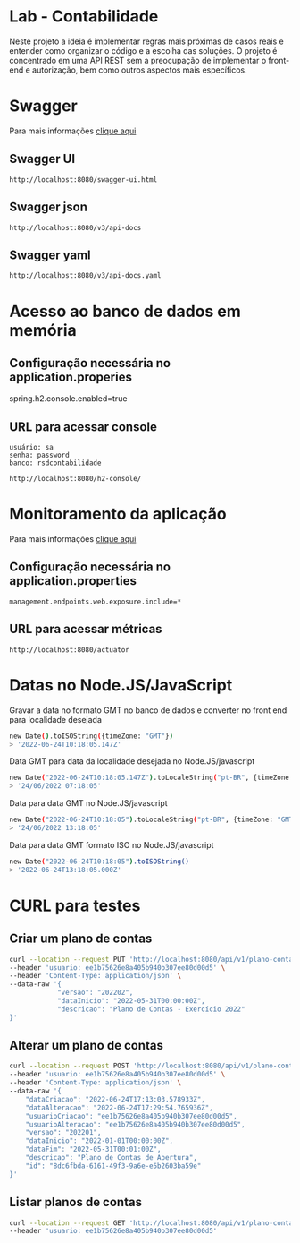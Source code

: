 # Lab - Contabilidade

Neste projeto a ideia é implementar regras mais próximas de casos reais e entender como organizar o código e a escolha das soluções. O projeto é concentrado em uma API REST sem a preocupação de implementar o front-end e autorização, bem como outros aspectos mais específicos.

# Swagger

Para mais informações [clique aqui](https://www.baeldung.com/spring-rest-openapi-documentation)

## Swagger UI

```
http://localhost:8080/swagger-ui.html
```

## Swagger json

```
http://localhost:8080/v3/api-docs
```

## Swagger yaml

```
http://localhost:8080/v3/api-docs.yaml
```

# Acesso ao banco de dados em memória

## Configuração necessária no application.properies
spring.h2.console.enabled=true

## URL para acessar console

```
usuário: sa
senha: password
banco: rsdcontabilidade

http://localhost:8080/h2-console/
```
# Monitoramento da aplicação

Para mais informações [clique aqui](https://www.baeldung.com/spring-boot-actuators)

## Configuração necessária no application.properties

```
management.endpoints.web.exposure.include=*
```

## URL para acessar métricas

```
http://localhost:8080/actuator
```

# Datas no Node.JS/JavaScript

Gravar a data no formato GMT no banco de dados e converter no front end
para localidade desejada
```bash
new Date().toISOString({timeZone: "GMT"})
> '2022-06-24T10:18:05.147Z'
```

Data GMT para data da localidade desejada no Node.JS/javascript
```bash
new Date("2022-06-24T10:18:05.147Z").toLocaleString("pt-BR", {timeZone: "America/Sao_Paulo"})
> '24/06/2022 07:18:05'
```

Data para data GMT no Node.JS/javascript
```bash
new Date("2022-06-24T10:18:05").toLocaleString("pt-BR", {timeZone: "GMT"})
> '24/06/2022 13:18:05'
```

Data para data GMT formato ISO no Node.JS/javascript
```bash
new Date("2022-06-24T10:18:05").toISOString()
> '2022-06-24T13:18:05.000Z'
```

# CURL para testes

## Criar um plano de contas

```bash
curl --location --request PUT 'http://localhost:8080/api/v1/plano-contas/' \
--header 'usuario: ee1b75626e8a405b940b307ee80d00d5' \
--header 'Content-Type: application/json' \
--data-raw '{
            "versao": "202202",
            "dataInicio": "2022-05-31T00:00:00Z",
            "descricao": "Plano de Contas - Exercício 2022"
}'
```

## Alterar um plano de contas

```bash
curl --location --request POST 'http://localhost:8080/api/v1/plano-contas/52ffad72-804a-4231-847c-4371033d1f8e' \
--header 'usuario: ee1b75626e8a405b940b307ee80d00d5' \
--header 'Content-Type: application/json' \
--data-raw '{
    "dataCriacao": "2022-06-24T17:13:03.578933Z",
    "dataAlteracao": "2022-06-24T17:29:54.765936Z",
    "usuarioCriacao": "ee1b75626e8a405b940b307ee80d00d5",
    "usuarioAlteracao": "ee1b75626e8a405b940b307ee80d00d5",
    "versao": "202201",
    "dataInicio": "2022-01-01T00:00:00Z",
    "dataFim": "2022-05-31T00:01:00Z",
    "descricao": "Plano de Contas de Abertura",
    "id": "8dc6fbda-6161-49f3-9a6e-e5b2603ba59e"
}'
```

## Listar planos de contas

```bash
curl --location --request GET 'http://localhost:8080/api/v1/plano-contas/' \
--header 'usuario: ee1b75626e8a405b940b307ee80d00d5'
```